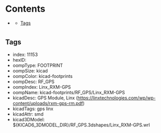 



Contents
========

* [](#)
	* [Tags](#tags)

# 

## Tags

- index: 11153
- hexID: 
- oompType: FOOTPRINT
- oompSize: kicad
- oompColor: kicad-footprints
- oompDesc: RF_GPS
- oompIndex: Linx_RXM-GPS
- oompName: kicad-footprints/RF_GPS/Linx_RXM-GPS
- kicadDesc: GPS Module, Linx (https://linxtechnologies.com/wp/wp-content/uploads/rxm-gps-rm.pdf)
- kicadTags: gps linx
- kicadAttr: smd
- kicad3DModel: ${KICAD6_3DMODEL_DIR}/RF_GPS.3dshapes/Linx_RXM-GPS.wrl
